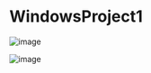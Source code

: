 # WindowsProject1

![image](https://github.com/user-attachments/assets/07596dfd-1da5-4a2c-a61d-b6a2e6060e9a)

![image](https://github.com/user-attachments/assets/0fbb7e5f-7480-4fa6-aee1-045323b53e2f)
